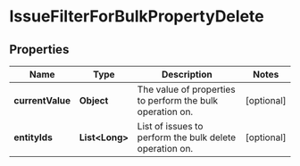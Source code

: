 # IssueFilterForBulkPropertyDelete

## Properties
Name | Type | Description | Notes
------------ | ------------- | ------------- | -------------
**currentValue** | **Object** | The value of properties to perform the bulk operation on. |  [optional]
**entityIds** | **List&lt;Long&gt;** | List of issues to perform the bulk delete operation on. |  [optional]
